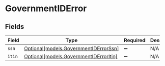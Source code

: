 # GovernmentIDError


## Fields

| Field                                                                        | Type                                                                         | Required                                                                     | Description                                                                  |
| ---------------------------------------------------------------------------- | ---------------------------------------------------------------------------- | ---------------------------------------------------------------------------- | ---------------------------------------------------------------------------- |
| `ssn`                                                                        | [Optional[models.GovernmentIDErrorSsn]](../models/governmentiderrorssn.md)   | :heavy_minus_sign:                                                           | N/A                                                                          |
| `itin`                                                                       | [Optional[models.GovernmentIDErrorItin]](../models/governmentiderroritin.md) | :heavy_minus_sign:                                                           | N/A                                                                          |